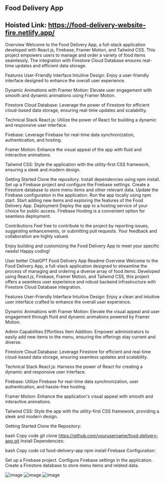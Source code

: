 ## Food Delivery App
## Hoisted Link: https://food-delivery-website-fire.netlify.app/
Overview
Welcome to the Food Delivery App, a full-stack application developed with React.js, Firebase, Framer Motion, and Tailwind CSS. This project empowers users to manage and order a variety of food items seamlessly. The integration with Firestore Cloud Database ensures real-time updates and efficient data storage.

Features
User-Friendly Interface
Intuitive Design: Enjoy a user-friendly interface designed to enhance the overall user experience.

Dynamic Animations with Framer Motion: Elevate user engagement with smooth and dynamic animations using Framer Motion.

Firestore Cloud Database: Leverage the power of Firestore for efficient cloud-based data storage, ensuring real-time updates and scalability.

Technical Stack
React.js: Utilize the power of React for building a dynamic and responsive user interface.

Firebase: Leverage Firebase for real-time data synchronization, authentication, and hosting.

Framer Motion: Enhance the visual appeal of the app with fluid and interactive animations.

Tailwind CSS: Style the application with the utility-first CSS framework, ensuring a sleek and modern design.

Getting Started
Clone the repository.
Install dependencies using npm install.
Set up a Firebase project and configure the Firebase settings.
Create a Firestore database to store menu items and other relevant data.
Update the Firebase configuration in the application.
Run the app locally using npm start.
Start adding new items and exploring the features of the Food Delivery App.
Deployment
Deploy the app to a hosting service of your choice for public access. Firebase Hosting is a convenient option for seamless deployment.

Contributions
Feel free to contribute to the project by reporting issues, suggesting enhancements, or submitting pull requests. Your feedback and collaboration are highly valued.

Enjoy building and customizing the Food Delivery App to meet your specific needs! Happy coding!

User
better
ChatGPT
Food Delivery App Readme
Overview
Welcome to the Food Delivery App, a full-stack application designed to streamline the process of managing and ordering a diverse array of food items. Developed using React.js, Firebase, Framer Motion, and Tailwind CSS, this project offers a seamless user experience and robust backend infrastructure with Firestore Cloud Database integration.

Features
User-Friendly Interface
Intuitive Design: Enjoy a clean and intuitive user interface crafted to enhance the overall user experience.

Dynamic Animations with Framer Motion: Elevate the visual appeal and user engagement through fluid and dynamic animations powered by Framer Motion.

Admin Capabilities
Effortless Item Addition: Empower administrators to easily add new items to the menu, ensuring the offerings stay current and diverse.

Firestore Cloud Database: Leverage Firestore for efficient and real-time cloud-based data storage, ensuring seamless updates and scalability.

Technical Stack
React.js: Harness the power of React for creating a dynamic and responsive user interface.

Firebase: Utilize Firebase for real-time data synchronization, user authentication, and hassle-free hosting.

Framer Motion: Enhance the application's visual appeal with smooth and interactive animations.

Tailwind CSS: Style the app with the utility-first CSS framework, providing a sleek and modern design.

Getting Started
Clone the Repository:

bash
Copy code
git clone https://github.com/yourusername/food-delivery-app.git
Install Dependencies:

bash
Copy code
cd food-delivery-app
npm install
Firebase Configuration:

Set up a Firebase project.
Configure Firebase settings in the application.
Create a Firestore database to store menu items and related data.

![image](https://github.com/MOHDSAMIULLAH/food-delivery-app/assets/91786605/4ffb2c74-bd23-4c1b-8d8f-c343beaff7d7)
![image](https://github.com/MOHDSAMIULLAH/food-delivery-app/assets/91786605/278a2c00-7fcb-4e24-9aa8-68775da13019)
![image](https://github.com/MOHDSAMIULLAH/food-delivery-app/assets/91786605/f659d020-30d6-426d-b9ea-f2a479e553f9)






